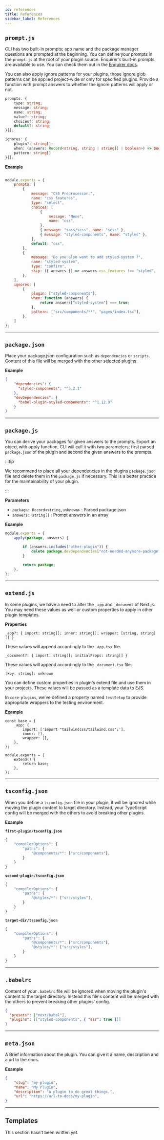 ```yaml
---
id: references
title: References
sidebar_label: References
---
```


## `prompt.js`

CLI has two built-in prompts; app name and the package manager questions are prompted at the beginning. You can define your prompts in the `prompt.js` at the root of your plugin source. Enquirer's built-in prompts are available to use. You can check them out in the [Enquirer docs](https://github.com/enquirer/enquirer#built-in-prompts). 

You can also apply ignore patterns for your plugins, those ignore glob patterns can be applied project-wide or only for specified plugins. Provide a function with prompt answers to whether the ignore patterns will apply or not.

```ts
prompts: {
    type: string;
    message: string;
    name: string;
    value?: string;
    choices?: string;
    default?: string;
}[];
```
```ts
ignores: {
    plugin?: string[];
    when: (answers: Record<string, string | string[] | boolean>) => boolean;
    pattern: string[]
}[];
```

**Example**

```js

module.exports = {
    prompts: [
        {
            message: "CSS Preprocessor:",
            name: "css_features",
            type: "select",
            choices: [
                {
                    message: "None",
                    name: "css",
                },
                { message: "sass/scss", name: "scss" },
                { message: "styled-components", name: "styled" },
            ],
            default: "css",
        },
        {
            message: "Do you also want to add styled-system ?",
            name: "styled-system",
            type: "confirm",
            skip: ({ answers }) => answers.css_features !== "styled",
        },
    ],
    ignores: [
        {
            plugin: ["styled-components"],
            when: function (answers) {
                return answers["styled-system"] === true;
            },
            pattern: ["src/components/**", "pages/index.tsx"],
        },
    ]
};

```

---

## `package.json`

Place your package.json configuration such as `dependencies` or `scripts`. Content of this file will be merged with the other selected plugins.

**Example**
```json
{
    "dependencies": {
      "styled-components": "^5.2.1"
    },
    "devDependencies": {
      "babel-plugin-styled-components": "^1.12.0"
    }
}
```

---

## `package.js`

You can derive your packages for given answers to the prompts. Export an object with apply function, CLI will call it with two parameters; first parsed `package.json` of the plugin and second the given answers to the prompts.

:::tip

We recommend to place all your dependencies in the plugins `package.json` file and delete them in the `package.js` if necessary. This is a better practice for the maintainability of your plugin.

:::

**Parameters**

- `package: Record<string,unknown>` : Parsed package.json
- `answers: string[]` : Prompt answers in an array

**Example**

```js
module.exports = {
    apply(package, answers) {

        if (answers.includes("other-plugin")) {
            delete package.devDependencies["not-needed-anymore-package"];
        }
        
        return package;
    },
};

```

---

## `extend.js`

In some plugins, we have a need to alter the `_app` and `_document` of Next.js. You may need these values as well or custom properties to apply in other plugin templates.

**Properties**

`_app?: { import: string[]; inner: string[]; wrapper: [string, string][] }`

These values will append accordingly to the `_app.tsx` file.

`_document?: { import: string[]; initialProps: string[] }` 

These values will append accordingly to the `_document.tsx` file.

`[key: string]: unknown`

You can define custom properties in plugin's extend file and use them in your projects. These values will be passed as a template data to EJS.

In `core-plugins`, we've defined a property named `testSetup` to provide appropriate wrappers to the testing environment. 

**Example**
```
const base = {
    _app: {
        import: ['import "tailwindcss/tailwind.css";'],
        inner: [],
        wrapper: [],
    },
};

module.exports = {
    extend() {
        return base;
    },
};
```

---

## `tsconfig.json`

When you define a `tsconfig.json` file in your plugin, it will be ignored while moving the plugin content to target directory. Instead, your TypeScript config will be merged with the others to avoid breaking other plugins. 

**Example**

**`first-plugin/tsconfig.json`**
```js
{
    "compilerOptions": {
        "paths": {
            "@components/*": ["src/components"],
        }
    }
}
```
**`second-plugin/tsconfig.json`**
```js
{
    "compilerOptions": {
        "paths": {
            "@styles/*": ["src/styles"],
        }
    }
}
```

**`target-dir/tsconfig.json`**
```js
{
    "compilerOptions": {
        "paths": {
            "@components/*": ["src/components"],
            "@styles/*": ["src/styles"],
        }
    }
}
```

---

## `.babelrc`

Content of your `.babelrc` file will be ignored when moving the plugin's content to the target directory. Instead this file's content will be merged with the others to prevent breaking other plugins' config.

```json
{
  "presets": ["next/babel"],
  "plugins": [["styled-components", { "ssr": true }]]
}
```

---

## `meta.json`

A Brief information about the plugin. You can give it a name, description and a url to the docs.

**Example**

```json
{
    "slug": "my-plugin",
    "name": "My Plugin",
    "description": "A plugin to do great things.",
    "url": "https://url-to-docs/my-plugin",
}
```

---

## Templates

This section hasn't been written yet.

